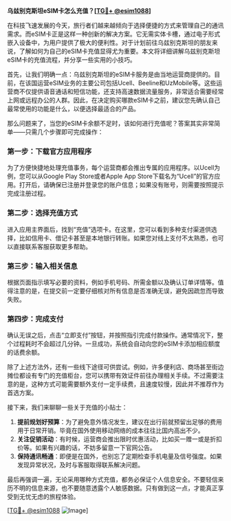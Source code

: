**乌兹别克斯坦eSIM卡怎么充值？[[TG💪+ @esim1088](https://t.me/s/esim1088)]**

在科技飞速发展的今天，旅行者们越来越倾向于选择便捷的方式来管理自己的通讯需求。而eSIM卡正是这样一种创新的解决方案。它无需实体卡槽，通过电子形式嵌入设备中，为用户提供了极大的便利性。对于计划前往乌兹别克斯坦的朋友来说，了解如何为自己的eSIM卡充值显得尤为重要。本文将详细讲解乌兹别克斯坦eSIM卡的充值流程，并分享一些实用的小技巧。

首先，让我们明确一点：乌兹别克斯坦的eSIM卡服务是由当地运营商提供的。目前，在该国运营eSIM业务的主要公司包括Ucell、Beeline和UzMobile等。这些运营商不仅提供语音通话和短信功能，还支持高速数据流量服务，非常适合需要经常上网或远程办公的人群。因此，在决定购买哪款eSIM卡之前，建议您先确认自己最常使用的功能是什么，以便选择最适合的产品。

那么问题来了，当您的eSIM卡余额不足时，该如何进行充值呢？答案其实非常简单——只需几个步骤即可完成操作：

### 第一步：下载官方应用程序
为了方便快捷地处理充值事务，每个运营商都会推出专属的应用程序。以Ucell为例，您可以从Google Play Store或者Apple App Store下载名为“Ucell”的官方应用。打开后，请确保已注册并登录您的账户信息；如果没有账号，则需要按照提示完成注册过程。

### 第二步：选择充值方式
进入应用主界面后，找到“充值”选项卡。在这里，您可以看到多种支付渠道供选择，比如信用卡、借记卡甚至是本地银行转账。如果您对线上支付不太熟悉，也可以直接联系客服获取更多帮助。

### 第三步：输入相关信息
根据页面指示填写必要的资料，例如手机号码、所需金额以及确认订单详情等。值得注意的是，在提交前一定要仔细核对所有信息是否准确无误，避免因疏忽而导致失败。

### 第四步：完成支付
确认无误之后，点击“立即支付”按钮，并按照指引完成付款操作。通常情况下，整个过程耗时不会超过几分钟。一旦成功，系统会自动向您的eSIM卡添加相应额度的话费余额。

除了上述方法外，还有一些线下途径可供尝试。例如，许多便利店、商场甚至街边摊位都设有专门的充值柜台，您可以携带有效证件前往办理相关手续。不过需要注意的是，这种方式可能需要额外支付一定手续费，且速度较慢，因此并不推荐作为首选方案。

接下来，我们来聊聊一些关于充值的小贴士：

1. **提前规划好预算**：为了避免意外情况发生，建议在出行前就预留出足够的费用用于日常开销。毕竟在国外使用移动网络的成本往往比国内高出不少。
2. **关注促销活动**：有时候，运营商会推出限时优惠活动，比如买一赠一或是折扣价等。如果有兴趣的话，不妨多留意一下官网公告。
3. **保持通讯畅通**：即便是在国外，也别忘了定期检查手机电量及信号强度。如果发现异常状况，及时与客服取得联系解决问题。

最后再强调一遍，无论采用哪种方式充值，都务必保证个人信息安全。不要轻信来历不明的信息来源，也不要随意透露个人敏感数据。只有做到这一点，才能真正享受到无忧无虑的旅程体验。

[[TG💪+ @esim1088](https://t.me/s/esim1088) ![Image](https://i.postimg.cc/4NQfJmqS/Snipaste-2025-05-13-00-14-12.png)]